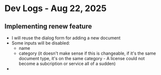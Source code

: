# Dev Logs - Aug 22, 2025

## Implementing renew feature

- I will reuse the dialog form for adding a new document
- Some inputs will be disabled:
  - name
  - category (it doesn't make sense if this is changeable, if it's the same document type, it's on the same category - A license could not become a subcription or service all of a sudden)
-

